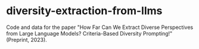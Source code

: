 # diversity-extraction-from-llms

Code and data for the paper "How Far Can We Extract Diverse Perspectives from Large Language Models? Criteria-Based Diversity Prompting!" (Preprint, 2023).